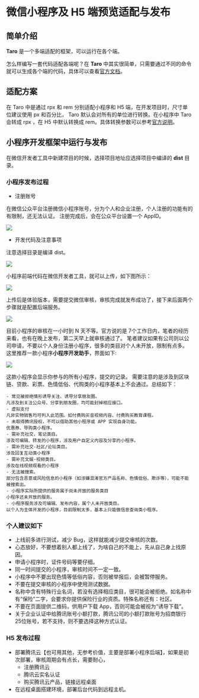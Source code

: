 # 微信小程序及 H5 端预览适配与发布

## 简单介绍

**Taro** 是一个多端适配的框架，可以运行在各个端。

怎么样编写一套代码适配各端呢？在 **Taro** 中其实很简单，只需要通过不同的命令就可以生成各个端的代码，具体可以查看[官方文档](https://nervjs.github.io/taro/docs/GETTING-STARTED.html)。

## 适配方案

在 Taro 中是通过 rpx 和 rem 分别适配小程序和 H5 端，在开发项目时，尺寸单位建议使用 px 和百分比， Taro 默认会对所有的单位进行转换。在小程序中 Taro 会转成 rpx ，在 H5 中默认转换成 rem。具体转换参数可以参考[官方说明](https://nervjs.github.io/taro/docs/size.html)。

## 小程序开发框架中运行与发布

在微信开发者工具中新建项目的时候，选择项目地址应选择项目中编译的 **dist** 目录。

### 小程序发布过程

*   注册账号

在微信公众平台注册微信小程序账号，分为个人和企业注册，个人注册的功能有的有限制，还无法认证。 注册完成后，会在公众平台设置一个 AppID。

![](https://user-gold-cdn.xitu.io/2018/10/8/16651730e321b3b0?w=2200&h=1334&f=jpeg&s=135307)

*   开发代码及注意事项

注意选择目录是编译 dist。

![](https://user-gold-cdn.xitu.io/2018/10/8/16651730e31497ee?w=806&h=942&f=jpeg&s=61103)

小程序前端代码在微信开发者工具，就可以上传，如下图所示：

![](https://user-gold-cdn.xitu.io/2018/10/8/16651730e338a8f1?w=2522&h=192&f=jpeg&s=71864)

上传后是体验版本，需要提交微信审核，审核完成就发布成功了，接下来后面两个步骤就是配置后端服务。

![](https://user-gold-cdn.xitu.io/2018/10/8/16651730e33255a1?w=2146&h=1610&f=jpeg&s=123018)

目前小程序的审核在一小时到 N 天不等。官方说的是 7个工作日内，笔者的经历来看，也有在晚上发布，第二天早上就审核通过了。 笔者建议如果有公司则以公司申请，不要以个人身份注册小程序，很多的类目对个人未开放，限制有点多。 这里推荐一款小程序**小程序开发助手**，界面如下:

![](https://user-gold-cdn.xitu.io/2018/11/13/16708e0dd882a98e?w=740&h=1280&f=jpeg&s=81913)

这款小程序会显示你参与的所有小程序，提交的记录。 需要注意的是涉及到区块链、贷款、彩票、色情低俗、代购类的小程序基本上不会通过。总结如下：

```
- 常见被拒绝情形诱导关注、诱导分享朋友圈。
凡涉及到关注公众号、分享到朋友圈，均可能封掉相应接口。
- 虚拟支付
凡非实物销售均可列入此范围。如付费购买音视频内容、付费购买教育课程。
- 未取得腾讯授权，不可以借助其他小程序或 APP 实现自身功能。
优惠券、导购类小程序。
- 需补充社交，笔记类目。
涉及可编辑、转发的小程序，涉及用户自定义内容及分享的小程序。
- 需补充社交-社区/论坛类目。
涉及回复互动类小程序
- 需补充文娱-视频类目。
涉及在线视频观看的小程序
- 无法被搜索。
部分包含恶意或风险信息的小程序（如涉嫌混淆官方产品名称、色情低俗、欺诈等），可能不能被搜索出。
- 小程序实际所提供的服务属于尚未开放的服务类目
小程序还未开放的服务。
- 小程序服务涉及可编辑、发布内容，属个人未开放类目。
以个人为主体开发的小程序，目前限制太多，基本上只能做信息查询类小程序。

```

### 个人建议如下

*   上线前多进行测试，减少 Bug，这样就能减少提交审核的次数。
*   心态放好，不要想着别人都上线了，为啥自己的不能上，先从自己身上找原因。
*   申请小程序时，证件号码等要仔细。
*   同一时间提交的小程序，审核时间不一定一致。
*   小程序中不要出现色情等低俗内容，否则被举报后，会被暂停服务。
*   不要在提交审核的小程序中使用测试数据。
*   名称中含有特殊行业名词，若没有选择相应类目，很可能会被拒绝。如名称中有“保险”二字，会要求你提供保险行业的资质。特殊名称还有：社区。
*   不要在页面提供二维码，供用户下载 App，否则可能会被视为“诱导下载”。
*   关于企业认证中给腾讯账号小额打款，腾讯公司的小额打款账号为招商银行 25位账号，若不支持，则不要选择这种方式认证。

### H5 发布过程

*   部署腾讯云【也可用其他，无参考价值，主要是部署小程序后端】，如果是初次部署，审核周期会有点长，需要耐心，
    *   注册腾讯云
    *   腾讯云实名认证
    *   购买腾讯云产品，链接远程桌面
*   在远程桌面搭建环境，部署后台代码到远程主机。